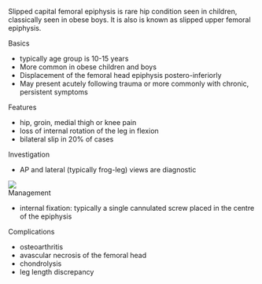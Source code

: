 Slipped capital femoral epiphysis is rare hip condition seen in children, classically seen in obese boys. It is also is known as slipped upper femoral epiphysis.  
  
Basics  
* typically age group is 10\-15 years
* More common in obese children and boys
* Displacement of the femoral head epiphysis postero\-inferiorly
* May present acutely following trauma or more commonly with chronic, persistent symptoms

  
Features  
* hip, groin, medial thigh or knee pain
* loss of internal rotation of the leg in flexion
* bilateral slip in 20% of cases

  
Investigation  
* AP and lateral (typically frog\-leg) views are diagnostic

  
[![](https://d32xxyeh8kfs8k.cloudfront.net/images_Passmedicine/xrb977.jpg)](https://d32xxyeh8kfs8k.cloudfront.net/images_Passmedicine/xrb977b.jpg)  
Management  
* internal fixation: typically a single cannulated screw placed in the centre of the epiphysis

  
Complications  
* osteoarthritis
* avascular necrosis of the femoral head
* chondrolysis
* leg length discrepancy
